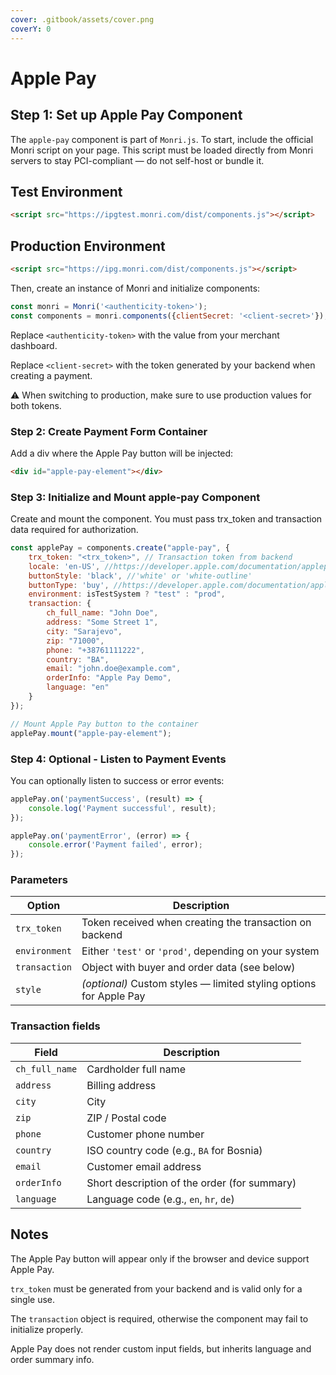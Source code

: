 ```yaml
---
cover: .gitbook/assets/cover.png
coverY: 0
---
```


# Apple Pay

## Step 1: Set up Apple Pay Component

The `apple-pay` component is part of `Monri.js`. To start, include the official Monri script on your page. This script
must be loaded directly from Monri servers to stay PCI-compliant — do not self-host or bundle it.

## Test Environment

```html
<script src="https://ipgtest.monri.com/dist/components.js"></script>
```

## Production Environment

```html
<script src="https://ipg.monri.com/dist/components.js"></script>
```

Then, create an instance of Monri and initialize components:

```js
const monri = Monri('<authenticity-token>');
const components = monri.components({clientSecret: '<client-secret>'});
```

Replace `<authenticity-token>` with the value from your merchant dashboard.

Replace `<client-secret>` with the token generated by your backend when creating a payment.

⚠️ When switching to production, make sure to use production values for both tokens.

### Step 2: Create Payment Form Container

Add a div where the Apple Pay button will be injected:

```html
<div id="apple-pay-element"></div>
```

### Step 3: Initialize and Mount apple-pay Component

Create and mount the component. You must pass trx\_token and transaction data required for authorization.

```js
const applePay = components.create("apple-pay", {
    trx_token: "<trx_token>", // Transaction token from backend
    locale: 'en-US', //https://developer.apple.com/documentation/applepayontheweb/applepaybuttonlocale
    buttonStyle: 'black', //'white' or 'white-outline'
    buttonType: 'buy', //https://developer.apple.com/documentation/applepayontheweb/applepaybuttontype
    environment: isTestSystem ? "test" : "prod",
    transaction: {
        ch_full_name: "John Doe",
        address: "Some Street 1",
        city: "Sarajevo",
        zip: "71000",
        phone: "+38761111222",
        country: "BA",
        email: "john.doe@example.com",
        orderInfo: "Apple Pay Demo",
        language: "en"
    }
});

// Mount Apple Pay button to the container
applePay.mount("apple-pay-element");
```

### Step 4: Optional - Listen to Payment Events

You can optionally listen to success or error events:

```js
applePay.on('paymentSuccess', (result) => {
    console.log('Payment successful', result);
});

applePay.on('paymentError', (error) => {
    console.error('Payment failed', error);
});
```

### Parameters

| Option        | Description                                                        |
|---------------|--------------------------------------------------------------------|
| `trx_token`   | Token received when creating the transaction on backend            |
| `environment` | Either `'test'` or `'prod'`, depending on your system              |
| `transaction` | Object with buyer and order data (see below)                       |
| `style`       | _(optional)_ Custom styles — limited styling options for Apple Pay |

### Transaction fields

| Field          | Description                                  |
|----------------|----------------------------------------------|
| `ch_full_name` | Cardholder full name                         |
| `address`      | Billing address                              |
| `city`         | City                                         |
| `zip`          | ZIP / Postal code                            |
| `phone`        | Customer phone number                        |
| `country`      | ISO country code (e.g., `BA` for Bosnia)     |
| `email`        | Customer email address                       |
| `orderInfo`    | Short description of the order (for summary) |
| `language`     | Language code (e.g., `en`, `hr`, `de`)       |

## Notes

The Apple Pay button will appear only if the browser and device support Apple Pay.

`trx_token` must be generated from your backend and is valid only for a single use.

The `transaction` object is required, otherwise the component may fail to initialize properly.

Apple Pay does not render custom input fields, but inherits language and order summary info.
